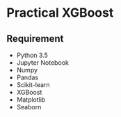 # Practical XGBoost


## Requirement

- Python 3.5
- Jupyter Notebook
- Numpy
- Pandas
- Scikit-learn
- XGBoost
- Matplotlib
- Seaborn